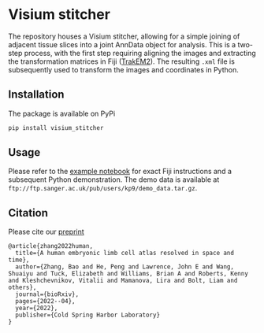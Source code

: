 # Visium stitcher

The repository houses a Visium stitcher, allowing for a simple joining of adjacent tissue slices into a joint AnnData object for analysis. This is a two-step process, with the first step requiring aligning the images and extracting the transformation matrices in Fiji ([TrakEM2](https://imagej.net/plugins/trakem2/)). The resulting `.xml` file is subsequently used to transform the images and coordinates in Python.

## Installation

The package is available on PyPi
```bash
pip install visium_stitcher
```

## Usage

Please refer to the [example notebook](https://nbviewer.org/github/Teichlab/visium_stitcher/blob/main/notebooks/demo.ipynb) for exact Fiji instructions and a subsequent Python demonstration. The demo data is available at `ftp://ftp.sanger.ac.uk/pub/users/kp9/demo_data.tar.gz`.

## Citation

Please cite our [preprint](https://www.biorxiv.org/content/10.1101/2022.04.27.489800v1.abstract)
```
@article{zhang2022human,
  title={A human embryonic limb cell atlas resolved in space and time},
  author={Zhang, Bao and He, Peng and Lawrence, John E and Wang, Shuaiyu and Tuck, Elizabeth and Williams, Brian A and Roberts, Kenny and Kleshchevnikov, Vitalii and Mamanova, Lira and Bolt, Liam and others},
  journal={bioRxiv},
  pages={2022--04},
  year={2022},
  publisher={Cold Spring Harbor Laboratory}
}
```
